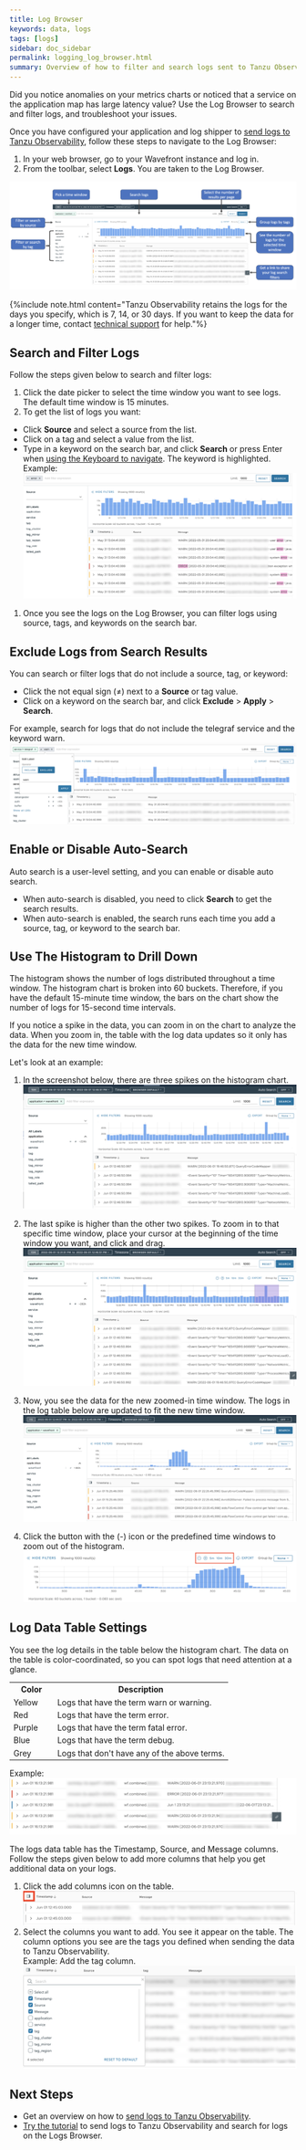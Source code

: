 ```yaml
---
title: Log Browser
keywords: data, logs
tags: [logs]
sidebar: doc_sidebar
permalink: logging_log_browser.html
summary: Overview of how to filter and search logs sent to Tanzu Observability by Wavefront.
---
```

Did you notice anomalies on your metrics charts or noticed that a service on the application map has large latency value? Use the Log Browser to search and filter logs, and troubleshoot your issues.

Once you have configured your application and log shipper to [send logs to Tanzu Observability](#logging_send_logs.html), follow these steps to navigate to the Log Browser:

1. In your web browser, go to your Wavefront instance and log in.
1. From the toolbar, select **Logs**. You are taken to the Log Browser.

![An annotated screenshot of the Log Browser.](images/logging_log_browser_annotated_screen.png)

{%include note.html content="Tanzu Observability retains the logs for the days you specify, which is 7, 14, or 30 days. If you want to keep the data for a longer time, contact [technical support](https://docs.wavefront.com/wavefront_support_feedback.html#support) for help."%}

## Search and Filter Logs

Follow the steps given below to search and filter logs:

1. Click the date picker to select the time window you want to see logs. The default time window is 15 minutes.
1. To get the list of logs you want:
  * Click **Source** and select a source from the list.
  * Click on a tag and select a value from the list.
  * Type in a keyword on the search bar, and click **Search** or press Enter when [using the Keyboard to navigate](wavefront_keyboard_shortcuts.html#keyboard-shortcuts-and-their-usage). The keyword is highlighted.
    <br/>Example:
    ![Shows the error keyword on the search bad and the logs that contain the word error in them with error highlighted on the log messages](images/logging_search_key_word.png)
1. Once you see the logs on the Log Browser, you can filter logs using source, tags, and keywords on the search bar.

## Exclude Logs from Search Results

You can search or filter logs that do not include a source, tag, or keyword:

* Click the not equal sign (≠) next to a **Source** or tag value.
* Click on a keyword on the search bar, and click **Exclude** > **Apply** > **Search**.

For example, search for logs that do not include the telegraf service and the keyword warn.
![shows the example described in text](images/logging_not_include_search.png)

## Enable or Disable Auto-Search

Auto search is a user-level setting, and you can enable or disable auto search.

* When auto-search is disabled, you need to click **Search** to get the search results.
* When auto-search is enabled, the search runs each time you add a source, tag, or keyword to the search bar.
    
## Use The Histogram to Drill Down

The histogram shows the number of logs distributed throughout a time window. The histogram chart is broken into 60 buckets. Therefore, if you have the default 15-minute time window, the bars on the chart show the number of logs for 15-second time intervals.

If you notice a spike in the data, you can zoom in on the chart to analyze the data. When you zoom in, the table with the log data updates so it only has the data for the new time window.

Let's look at an example:

1. In the screenshot below, there are three spikes on the histogram chart.
    ![a screenshot of the Log Browser that shows a histogram with 3 spikes.](images/logging_histogram_spikes.png)
1. The last spike is higher than the other two spikes. To zoom in to that specific time window, place your cursor at the beginning of the time window you want, and click and drag. 
    ![a screenshot of selecting the area on the histogram to to zoom in.](images/logging_histogram_zoomed_in.png)

1. Now, you see the data for the new zoomed-in time window. The logs in the log table below are updated to fit the new time window.
    ![a screenshot of the zoomed in histogram](images/logging_histogram_zoomed_in_data.png)
1. Click the button with the (-) icon or the predefined time windows to zoom out of the histogram.
    ![a screenshot with the zoom out options highlighted with a red box](images/logging_histogram_zoom_out.png)

## Log Data Table Settings

You see the log details in the table below the histogram chart. The data on the table is color-coordinated, so you can spot logs that need attention at a glance.

<table style="width: 100%;">
  <tr>
    <th width="20%">
      Color
    </th>
    <th width="80%">
      Description
    </th>
  </tr>
  <tr>
    <td>
      Yellow
    </td>
    <td>
      Logs that have the term warn or warning.
    </td>
  </tr>
  <tr>
    <td>
      Red
    </td>
    <td>
      Logs that have the term error.
    </td>
  </tr>
  <tr>
    <td>
      Purple
    </td>
    <td>
      Logs that have the term fatal error.
    </td>
  </tr>
  <tr>
    <td>
      Blue
    </td>
    <td>
      Logs that have the term debug.
    </td>
  </tr>
  
  <tr>
    <td>
      Grey
    </td>
    <td>
      Logs that don't have any of the above terms.
    </td>
  </tr>
</table>

Example:
![a screenshot of the logs table with the different colors at the beginning of the log message row.](images/logging_logs_table_colors.png)

The logs data table has the Timestamp, Source, and Message columns. Follow the steps given below to add more columns that help you get additional data on your logs.

1. Click the add columns icon on the table.
    ![a screenshot of the table with the add column button highlighted](images/logging_log_table_add_column.png)
1. Select the columns you want to add. You see it appear on the table. The column options you see are the tags you defined when sending the data to Tanzu Observability.
    <br/> Example: Add the tag column.
    ![a screenshot of the add column options.](images/logging_log_table_select_columns.png)
    

## Next Steps

* Get an overview on how to [send logs to Tanzu Observability](logging_send_logs.html).
* [Try the tutorial](logging_kubernetes_tutorial.html) to send logs to Tanzu Observability and search for logs on the Logs Browser.
    
